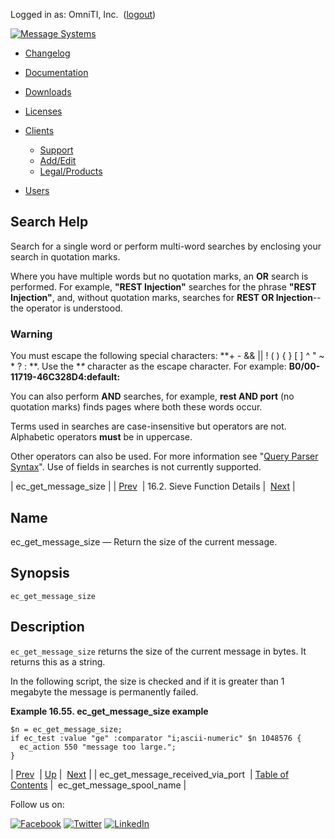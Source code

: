 Logged in as: OmniTI, Inc.  ([logout](https://support.messagesystems.com/logout.php))

[![Message Systems](https://support.messagesystems.com/images/ms-white205.png)](https://support.messagesystems.com/start.php) 

*   [Changelog](https://support.messagesystems.com/start.php?show=changelog)
*   [Documentation](https://support.messagesystems.com/docs/)
*   [Downloads](https://support.messagesystems.com/start.php)

*   [Licenses](https://support.messagesystems.com/license_summary.php)
*   <a href="">Clients</a>
    *   [Support](https://support.messagesystems.com/cs.php)
    *   [Add/Edit](https://support.messagesystems.com/edit_client.php)
    *   [Legal/Products](https://support.messagesystems.com/edit_products.php)
*   [Users](https://support.messagesystems.com/edit_customer.php)

## Search Help

Search for a single word or perform multi-word searches by enclosing your search in quotation marks.

Where you have multiple words but no quotation marks, an **OR** search is performed. For example, **"REST Injection"** searches for the phrase **"REST Injection"**, and, without quotation marks, searches for **REST OR Injection**--the operator is understood.

### Warning

You must escape the following special characters: **+ - && || ! ( ) { } [ ] ^ " ~ * ? : \**. Use the **\** character as the escape character. For example: **B0/00-11719-46C328D4\:default\:**

You can also perform **AND** searches, for example, **rest AND port** (no quotation marks) finds pages where both these words occur.

Terms used in searches are case-insensitive but operators are not. Alphabetic operators **must** be in uppercase.

Other operators can also be used. For more information see "[Query Parser Syntax](https://lucene.apache.org/core/old_versioned_docs/versions/3_0_0/queryparsersyntax.html)". Use of fields in searches is not currently supported.

| ec_get_message_size |
| [Prev](sieve.ref.ec_get_message_received_via_port.php)  | 16.2. Sieve Function Details |  [Next](sieve.ref.ec_get_message_spool_name.php) |

<a name="sieve.ref.ec_get_message_size"></a>
## Name

ec_get_message_size — Return the size of the current message.

## Synopsis

`ec_get_message_size`

<a name="idp29787600"></a>
## Description

`ec_get_message_size` returns the size of the current message in bytes. It returns this as a string.

In the following script, the size is checked and if it is greater than 1 megabyte the message is permanently failed.

<a name="example.ec_get_message_size"></a>

**Example 16.55. ec_get_message_size example**

```
$n = ec_get_message_size;
if ec_test :value "ge" :comparator "i;ascii-numeric" $n 1048576 {
  ec_action 550 "message too large.";
}
```

| [Prev](sieve.ref.ec_get_message_received_via_port.php)  | [Up](sieve.ref.files.php) |  [Next](sieve.ref.ec_get_message_spool_name.php) |
| ec_get_message_received_via_port  | [Table of Contents](index.php) |  ec_get_message_spool_name |

Follow us on:

[![Facebook](https://support.messagesystems.com/images/icon-facebook.png)](http://www.facebook.com/messagesystems) [![Twitter](https://support.messagesystems.com/images/icon-twitter.png)](http://twitter.com/#!/MessageSystems) [![LinkedIn](https://support.messagesystems.com/images/icon-linkedin.png)](http://www.linkedin.com/company/message-systems)